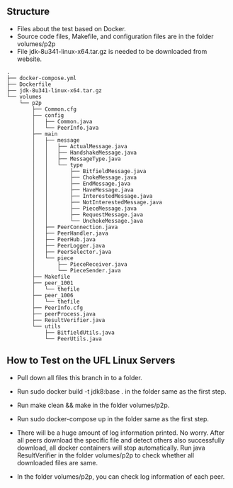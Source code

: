 ## Structure

- Files about the test based on Docker.
- Source code files, Makefile, and configuration files are in the folder volumes/p2p
- File jdk-8u341-linux-x64.tar.gz is needed to be downloaded from website.

```
.
├── docker-compose.yml
├── Dockerfile
├── jdk-8u341-linux-x64.tar.gz
└── volumes
    └── p2p
        ├── Common.cfg
        ├── config
        │   ├── Common.java
        │   └── PeerInfo.java
        ├── main
        │   ├── message
        │   │   ├── ActualMessage.java
        │   │   ├── HandshakeMessage.java
        │   │   ├── MessageType.java
        │   │   └── type
        │   │       ├── BitfieldMessage.java
        │   │       ├── ChokeMessage.java
        │   │       ├── EndMessage.java
        │   │       ├── HaveMessage.java
        │   │       ├── InterestedMessage.java
        │   │       ├── NotInterestedMessage.java
        │   │       ├── PieceMessage.java
        │   │       ├── RequestMessage.java
        │   │       └── UnchokeMessage.java
        │   ├── PeerConnection.java
        │   ├── PeerHandler.java
        │   ├── PeerHub.java
        │   ├── PeerLogger.java
        │   ├── PeerSelector.java
        │   └── piece
        │       ├── PieceReceiver.java
        │       └── PieceSender.java
        ├── Makefile
        ├── peer_1001
        │   └── thefile
        ├── peer_1006
        │   └── thefile
        ├── PeerInfo.cfg
        ├── peerProcess.java
        ├── ResultVerifier.java
        └── utils
            ├── BitfieldUtils.java
            └── PeerUtils.java
```

## How to Test on the UFL Linux Servers

- Pull down all files this branch in to a folder.

- Run sudo docker build -t jdk8:base . in the folder same as the first step.

- Run make clean && make in the folder volumes/p2p.

- Run sudo docker-compose up in the folder same as the first step.

- There will be a huge amount of log information printed. No worry.
After all peers download the specific file and detect others also successfully download, all docker containers will stop automatically.
Run java ResultVerifier in the folder volumes/p2p to check whether all downloaded files are same.

- In the folder volumes/p2p, you can check log information of each peer.
